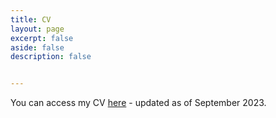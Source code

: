 ```yaml
---
title: CV
layout: page
excerpt: false
aside: false
description: false


---
```


You can access my CV <a href="https://drive.google.com/file/d/1ZTfsPewIa52mhCIUieDkb01h2URCIfZ-/view?usp=sharing">here</a> - updated as of September 2023.
